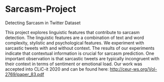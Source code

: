 # Sarcasm-Project
Detecting Sarcasm in Twitter Dataset

This project explores linguistic features that contribute to sarcasm detection. The linguistic features are a combination of text and word complexity, stylistic and psychological features. We experiment with sarcastic tweets with and without context. The results of our experiments indicate that contextual information is crucial for sarcasm prediction. One important observation is that sarcastic tweets are typically incongruent with their context in terms of sentiment or emotional load. Our work was accepted into CLiC-it 2020 and can be found here: http://ceur-ws.org/Vol-2769/paper_83.pdf
